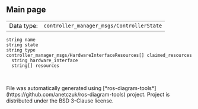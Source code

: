 <!--
File was automatically generated using 'ros-diagram-tools' project.
Project is distributed under the BSD 3-Clause license.
-->

## Main page

|     |     |
| --- | --- |
| Data type: | `controller_manager_msgs/ControllerState` |

```
string name
string state
string type
controller_manager_msgs/HardwareInterfaceResources[] claimed_resources
  string hardware_interface
  string[] resources


```


</br>
File was automatically generated using [*ros-diagram-tools*](https://github.com/anetczuk/ros-diagram-tools) project.
Project is distributed under the BSD 3-Clause license.
